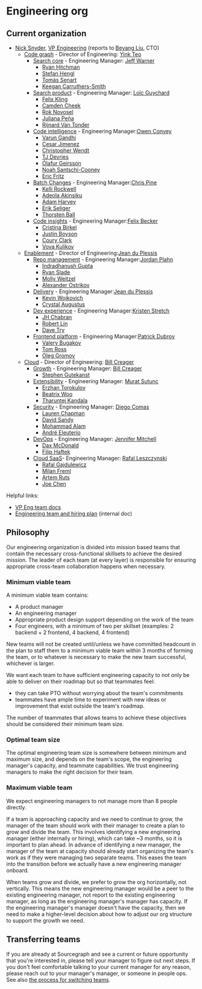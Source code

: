# Engineering org

## Current organization

- [Nick Snyder](index.md#nick-snyder), [VP Engineering](./roles.md#vp-engineering) (reports to [Beyang Liu](../../team/index.md#beyang-liu), CTO)
  - [Code graph](./code-graph/index.md) - Director of Engineering: [Yink Teo](../../team/index.md#yink-teo)
    - [Search core](./code-graph/search/core.md) - Engineering Manager: [Jeff Warner](../../team/index.md#jeff-warner)
      - [Ryan Hitchman](../../team/index.md#ryan-hitchman)
      - [Stefan Hengl](../../team/index.md#stefan-hengl)
      - [Tomás Senart](../../team/index.md#tomás-senart)
      - [Keegan Carruthers-Smith](../../team/index.md#keegan-carruthers-smith)
    - [Search product](./code-graph/search/product.md) - Engineering Manager: [Loïc Guychard](../../team/index.md#loïc-guychard)
      - [Felix Kling](../../team/index.md#felix-kling)
      - [Camden Cheek](../../team/index.md#camden-cheek)
      - [Rok Novosel](../../team/index.md#rok-novosel)
      - [Juliana Peña](../../team/index.md#juliana-peña)
      - [Rijnard Van Tonder](../../team/index.md#rijnard-van-tonder)
    - [Code intelligence](./code-graph/code-intelligence/index.md) - Engineering Manager:[Owen Convey](../../team/index.md#owen-convey)
      - [Varun Gandhi](../../team/index.md#varun-gandhi)
      - [Cesar Jimenez](../../team/index.md#cesar-jimenez)
      - [Christopher Wendt](../../team/index.md#christopher-wendt)
      - [TJ Devries](../../team/index.md#tj-devries)
      - [Ólafur Geirsson](../../team/index.md#ólafur-páll-geirsson)
      - [Noah Santschi-Cooney](../../team/index.md#noah-santschi-cooney)
      - [Eric Fritz](../../team/index.md#eric-fritz)
    - [Batch Changes](./code-graph/batch-changes/index.md) - Engineering Manager:[Chris Pine](../../team/index.md#chris-pine)
      - [Kelli Rockwell](../../team/index.md#kelli-rockwell)
      - [Adeola Akinsiku](../../team/index.md#adeola-akinsiku)
      - [Adam Harvey](../../team/index.md#adam-harvey)
      - [Erik Seliger](../../team/index.md#erik-seliger)
      - [Thorsten Ball](../../team/index.md#thorsten-ball)
    - [Code insights](./code-graph/code-insights/index.md) - Engineering Manager:[Felix Becker](../../team/index.md#felix-becker)
      - [Cristina Birkel](../../team/index.md#cristina-birkel)
      - [Justin Boyson](../../team/index.md#justin-boyson)
      - [Coury Clark](../../team/index.md#coury-clark)
      - [Vova Kulikov](../../team/index.md#vova-kulikov)
  - [Enablement](./enablement/index.md) - Director of Engineering:[Jean du Plessis](../../team/index.md#jean-du-plessis)
    - [Repo management](./enablement/repo-management/index.md) - Engineering Manager:[Jordan Plahn](../../team/index.md#jordan-plahn)
      - [Indradhanush Gupta](../../team/index.md#indradhanush-gupta)
      - [Ryan Slade](../../team/index.md#ryan-slade)
      - [Molly Weitzel](../../team/index.md#molly-weitzel)
      - [Alexander Ostrikov](../../team/index.md#alexander-ostrikov)
    - [Delivery](./enablement/delivery/index.md) - Engineering Manager:[Jean du Plessis](../../team/index.md#jean-du-plessis)
      - [Kevin Wojkovich](../../team/index.md#kevin-wojkovich)
      - [Crystal Augustus](../../team/index.md#crystal-augustus)
    - [Dev experience](./enablement/dev-experience/index.md) - Engineering Manager:[Kristen Stretch](../../team/index.md#kristen-stretch)
      - [JH Chabran](../../team/index.md#jh-chabran)
      - [Robert Lin](../../team/index.md#robert-lin)
      - [Dave Try](../../team/index.md#dave-try)
    - [Frontend platform](./enablement/frontend-platform/index.md) - Engineering Manager:[Patrick Dubroy](../../team/index.md#patrick-dubroy)
      - [Valery Bugakov](../../team/index.md#valery-bugakov)
      - [Tom Ross](../../team/index.md#tom-ross)
      - [Oleg Gromov](../../team/index.md#oleg-gromov)
  - [Cloud](./cloud/index.md) - Director of Engineering: [Bill Creager](../../team/index.md#bill-creager)
    - [Growth](./cloud/growth/index.md) - Engineering Manager: [Bill Creager](../../team/index.md#bill-creager)
      - [Stephen Gutekanst](../../team/index.md#stephen-gutekanst)
    - [Extensibility](./cloud/extensibility/index.md) - Engineering Manager: [Murat Sutunc](../../team/index.md#murat-sutunc)
      - [Erzhan Torokulov](../../team/index.md#erzhan-torokulov)
      - [Beatrix Woo](../../team/index.md#beatrix-woo)
      - [Tharuntej Kandala](../../team/index.md#tharuntej-kandala)
    - [Security](./cloud/security/index.md) - Engineering Manager: [Diego Comas](../../team/index.md#diego-comas)
      - [Lauren Chapman](../../team/index.md#lauren-chapman)
      - [David Sandy](../../team/index.md#david-sandy)
      - [Mohammad Alam](../../team/index.md#mohammad-umer-alam)
      - [André Eleuterio](../../team/index.md#andré-eleuterio)
    - [DevOps](./cloud/devops/index.md) - Engineering Manager: [Jennifer Mitchell](../../team/index.md#jennifer-mitchell)
      - [Dax McDonald](../../team/index.md#dax-mcdonald)
      - [Filip Haftek](../../team/index.md#filip-haftek)
    - [Cloud SaaS](./cloud/saas/index.md)- Engineering Manager: [Rafal Leszczynski](../../team/index.md#rafal-leszczynski)
      - [Rafal Gajdulewicz](../../team/index.md#rafal-gajdulewicz)
      - [Milan Freml](../../team/index.md#mila-freml)
      - [Artem Ruts](../../team/index.md#artem-ruts)
      - [Joe Chen](../../team/index.md#joe-chen)

Helpful links:

- [VP Eng team docs](vpe/index.md)
- [Engineering team and hiring plan](https://docs.google.com/spreadsheets/d/1CIQYQDN2KFyHMmPEx3FqubapyXyapFp0B_DoDJtWvm8/edit#gid=0) (internal doc)

## Philosophy

Our engineering organization is divided into mission based teams that contain the necessary cross-functional skillsets to achieve the desired mission. The leader of each team (at every layer) is responsible for ensuring appropriate cross-team collaboration happens when necessary.

### Minimum viable team

A minimum viable team contains:

- A product manager
- An engineering manager
- Appropriate product design support depending on the work of the team
- Four engineers, with a minimum of two per skillset (examples: 2 backend + 2 frontend, 4 backend, 4 frontend)

New teams will not be created until/unless we have committed headcount in the plan to staff them to a minimum viable team within 3 months of forming the team, or to whatever is necessary to make the new team successful, whichever is larger.

We want each team to have sufficient engineering capacity to not only be able to deliver on their roadmap but so that teammates feel:

- they can take PTO without worrying about the team's commitments
- teammates have ample time to experiment with new ideas or improvement that exist outside the team's roadmap.

The number of teammates that allows teams to achieve these objectives should be considered their minimum team size.

### Optimal team size

The optimal engineering team size is somewhere between minimum and maximum size, and depends on the team's scope, the engineering manager's capacity, and teammate capabilities. We trust engineering managers to make the right decision for their team.

### Maximum viable team

We expect engineering managers to not manage more than 8 people directly.

If a team is approaching capacity and we need to continue to grow, the manager of the team should work with their manager to create a plan to grow and divide the team. This involves identifying a new engineering manager (either internally or hiring), which can take ~3 months, so it is important to plan ahead. In advance of identifying a new manager, the manager of the team at capacity should already start organizing the team's work as if they were managing two separate teams. This eases the team into the transition before we actually have a new engineering manager onboard.

When teams grow and divide, we prefer to grow the org horizontally, not vertically. This means the new engineering manager would be a peer to the existing engineering manager, not report to the existing engineering manager, as long as the engineering manager's manager has capacity. If the engineering manager's manager doesn't have the capacity, then we need to make a higher-level decision about how to adjust our org structure to support the growth we need.

## Transferring teams

If you are already at Sourcegraph and see a current or future opportunity that you're interested in, please tell your manager to figure out next steps. If you don't feel comfortable talking to your current manager for any reason, please reach out to your manager's manager, or someone in people ops. See also [the process for switching teams](../../company-info-and-processes/working-at-sourcgraph/switching-teams.md).
